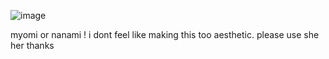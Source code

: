 ![image](https://file.garden/ZrToYjZwF16drImg/Untitled229_20250108020224.png)

​​myomi  or  nanami ! i dont feel like making this too aesthetic. please use she her thanks




